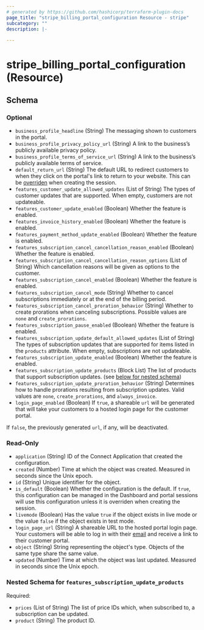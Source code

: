 ```yaml
---
# generated by https://github.com/hashicorp/terraform-plugin-docs
page_title: "stripe_billing_portal_configuration Resource - stripe"
subcategory: ""
description: |-
  
---
```


# stripe_billing_portal_configuration (Resource)





<!-- schema generated by tfplugindocs -->
## Schema

### Optional

- `business_profile_headline` (String) The messaging shown to customers in the portal.
- `business_profile_privacy_policy_url` (String) A link to the business’s publicly available privacy policy.
- `business_profile_terms_of_service_url` (String) A link to the business’s publicly available terms of service.
- `default_return_url` (String) The default URL to redirect customers to when they click on the portal's link to return to your website. This can be [overriden](https://stripe.com/docs/api/customer_portal/sessions/create#create_portal_session-return_url) when creating the session.
- `features_customer_update_allowed_updates` (List of String) The types of customer updates that are supported. When empty, customers are not updateable.
- `features_customer_update_enabled` (Boolean) Whether the feature is enabled.
- `features_invoice_history_enabled` (Boolean) Whether the feature is enabled.
- `features_payment_method_update_enabled` (Boolean) Whether the feature is enabled.
- `features_subscription_cancel_cancellation_reason_enabled` (Boolean) Whether the feature is enabled.
- `features_subscription_cancel_cancellation_reason_options` (List of String) Which cancellation reasons will be given as options to the customer.
- `features_subscription_cancel_enabled` (Boolean) Whether the feature is enabled.
- `features_subscription_cancel_mode` (String) Whether to cancel subscriptions immediately or at the end of the billing period.
- `features_subscription_cancel_proration_behavior` (String) Whether to create prorations when canceling subscriptions. Possible values are `none` and `create_prorations`.
- `features_subscription_pause_enabled` (Boolean) Whether the feature is enabled.
- `features_subscription_update_default_allowed_updates` (List of String) The types of subscription updates that are supported for items listed in the `products` attribute. When empty, subscriptions are not updateable.
- `features_subscription_update_enabled` (Boolean) Whether the feature is enabled.
- `features_subscription_update_products` (Block List) The list of products that support subscription updates. (see [below for nested schema](#nestedblock--features_subscription_update_products))
- `features_subscription_update_proration_behavior` (String) Determines how to handle prorations resulting from subscription updates. Valid values are `none`, `create_prorations`, and `always_invoice`.
- `login_page_enabled` (Boolean) If `true`, a shareable `url` will be generated that will take your customers to a hosted login page for the customer portal.

If `false`, the previously generated `url`, if any, will be deactivated.

### Read-Only

- `application` (String) ID of the Connect Application that created the configuration.
- `created` (Number) Time at which the object was created. Measured in seconds since the Unix epoch.
- `id` (String) Unique identifier for the object.
- `is_default` (Boolean) Whether the configuration is the default. If `true`, this configuration can be managed in the Dashboard and portal sessions will use this configuration unless it is overriden when creating the session.
- `livemode` (Boolean) Has the value `true` if the object exists in live mode or the value `false` if the object exists in test mode.
- `login_page_url` (String) A shareable URL to the hosted portal login page. Your customers will be able to log in with their [email](https://stripe.com/docs/api/customers/object#customer_object-email) and receive a link to their customer portal.
- `object` (String) String representing the object's type. Objects of the same type share the same value.
- `updated` (Number) Time at which the object was last updated. Measured in seconds since the Unix epoch.

<a id="nestedblock--features_subscription_update_products"></a>
### Nested Schema for `features_subscription_update_products`

Required:

- `prices` (List of String) The list of price IDs which, when subscribed to, a subscription can be updated.
- `product` (String) The product ID.


